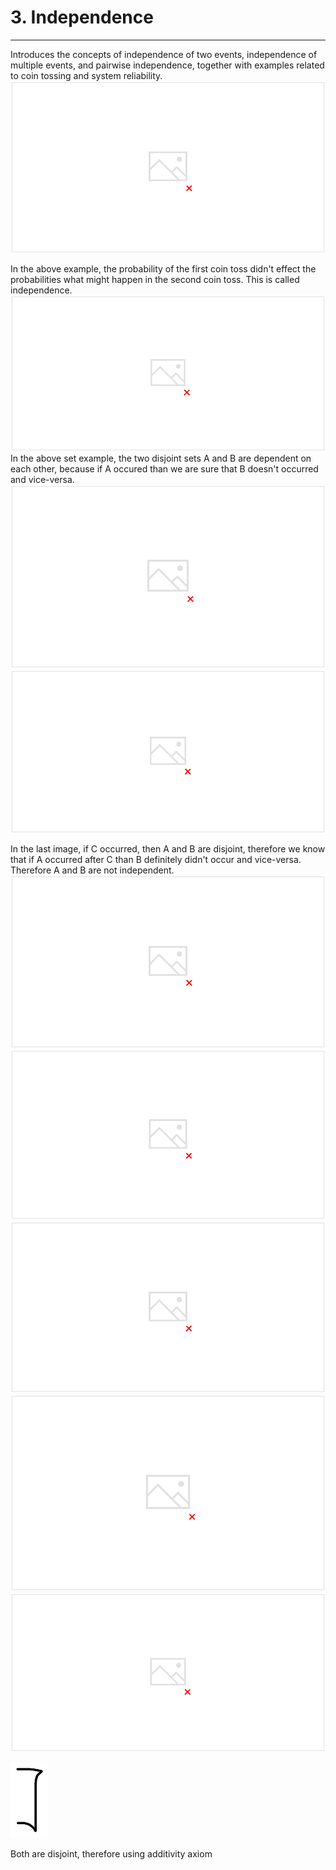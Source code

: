 # 3. Independence

---

Introduces the concepts of independence of two events, independence of multiple events, and pairwise independence, together with examples related to coin tossing and system reliability.
![image](media/Intro-Syllabus_3.-Independence-image1.png)

In the above example, the probability of the first coin toss didn't effect the probabilities what might happen in the second coin toss. This is called independence.
![image](media/Intro-Syllabus_3.-Independence-image2.png)
In the above set example, the two disjoint sets A and B are dependent on each other, because if A occured than we are sure that B doesn't occurred and vice-versa.
![image](media/Intro-Syllabus_3.-Independence-image3.png)
![image](media/Intro-Syllabus_3.-Independence-image4.png)

In the last image, if C occurred, then A and B are disjoint, therefore we know that if A occurred after C than B definitely didn't occur and vice-versa. Therefore A and B are not independent.
![image](media/Intro-Syllabus_3.-Independence-image5.png)
![image](media/Intro-Syllabus_3.-Independence-image6.png)
![image](media/Intro-Syllabus_3.-Independence-image7.png)
![image](media/Intro-Syllabus_3.-Independence-image8.png)
![image](media/Intro-Syllabus_3.-Independence-image9.png)

![image](media/Intro-Syllabus_3.-Independence-image10.png)

Both are disjoint, therefore using additivity axiom
